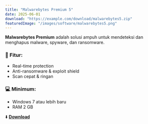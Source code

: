 ```yaml
---
title: "Malwarebytes Premium 5"
date: 2025-06-01
download: "https://example.com/download/malwarebytes5.zip"
featuredImage: "/images/software/malwarebytes5.png"
---
```


**Malwarebytes Premium** adalah solusi ampuh untuk mendeteksi dan menghapus malware, spyware, dan ransomware.

### 🧩 Fitur:
- Real-time protection
- Anti-ransomware & exploit shield
- Scan cepat & ringan

### 💻 Minimum:
- Windows 7 atau lebih baru
- RAM 2 GB

⬇️ **[Download](https://example.com/download/malwarebytes5.zip)**
